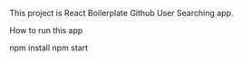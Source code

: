 This project is React Boilerplate Github User Searching app.

How to run this app

npm install
npm start